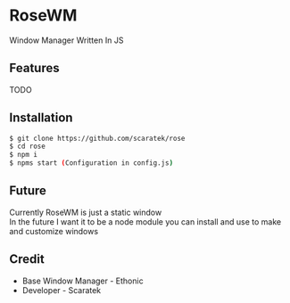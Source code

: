 # RoseWM
Window Manager Written In JS

## Features
TODO

## Installation
```bash
$ git clone https://github.com/scaratek/rose
$ cd rose
$ npm i
$ npms start (Configuration in config.js)
```

## Future
Currently RoseWM is just a static window\
In the future I want it to be a node module you can install and use to make and customize windows

## Credit
- Base Window Manager - Ethonic
- Developer - Scaratek
